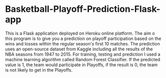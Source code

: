 # Basketball-Playoff-Prediction-Flask-app
  This is a Flask application deployed on Heroku online platform.
  The aim o this program is to give you a prediction on playoff participation based on the wins and losses within the regular season's first 10 matches.
  The prediction uses an open-source dataset from Kaggle including all the results of the NBA seasons from 1947 to 2015.
  For training, testing and prediction I used a machine learning algorithm called Random Forest Classifier.
  If the predicted value is 1, the team would participate in Playoffs, if the result is 0, the team is not likely to get in the Playoffs.

